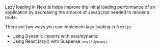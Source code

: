 [Lazy loading](https://nextjs.org/docs/app/building-your-application/optimizing/lazy-loading) in Next.js helps improve the initial loading performance of an application by decreasing the amount of JavaScript needed to render a route.

There are two ways you can implement lazy loading in Next.js:

- Using Dynamic Imports with next/dynamic
- Using React.lazy() with Suspense
`next/dynamic`
